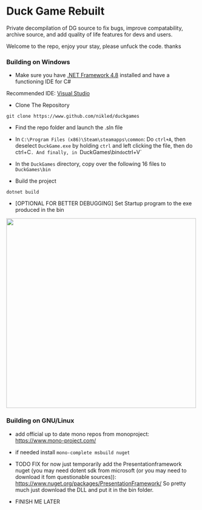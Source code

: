 # Duck Game Rebuilt
Private decompilation of DG source to fix bugs, improve compatability, archive source, and add quality of life features for devs and users.

Welcome to the repo, enjoy your stay, please unfuck the code. thanks


### Building on Windows

* Make sure you have [.NET Framework 4.8](https://dotnet.microsoft.com/en-us/download/dotnet-framework/net48) installed and have a functioning IDE for C#

Recommended IDE: [Visual Studio](https://docs.microsoft.com/en-us/visualstudio/install/install-visual-studio?view=vs-2022)

* Clone The Repository
```
git clone https://www.github.com/nikled/duckgames
```

* Find the repo folder and launch the .sln file

* In `C:\Program Files (x86)\Steam\steamapps\common`: Do `ctrl+A`, then deselect `DuckGame.exe` by holding `ctrl` and left clicking the file, then do ctrl+C`. And finally, in `DuckGames\bin` do `ctrl+V`

* In the `DuckGames` directory, copy over the following 16 files to `DuckGames\bin`

* Build the project
```
dotnet build
```

* \[OPTIONAL FOR BETTER DEBUGGING\] Set Startup program to the exe produced in the bin

<img src="https://user-images.githubusercontent.com/22122579/182766499-9b46ee7a-1291-4fbc-8c3e-7d7467ab8411.png" width="500">

### Building on GNU/Linux

* add official up to date mono repos from monoproject: https://www.mono-project.com/

* if needed install `mono-complete msbuild nuget`

* TODO FIX for now just temporarily add the Presentationframework nuget (you may need dotent sdk from microsoft (or you may need to download it fom questionable sources)): https://www.nuget.org/packages/PresentationFramework/ So pretty much just download the DLL and put it in the bin folder.

* FINISH ME LATER
